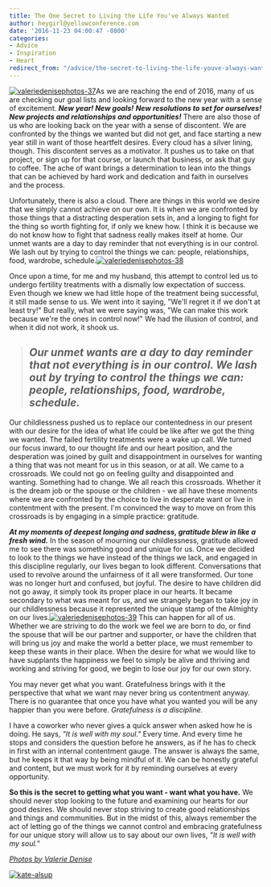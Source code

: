 ```yaml
---
title: The One Secret to Living the Life You've Always Wanted
author: heygirl@yellowconference.com
date: '2016-11-23 04:00:47 -0800'
categories:
- Advice
- Inspiration
- Heart
redirect_from: "/advice/the-secret-to-living-the-life-youve-always-wanted/"
---
```


[![valeriedenisephotos-37](https://yellow-blog-images.imgix.net/2016/11/ValerieDenisePhotos-37-658x1024.jpg)](https://yellow-blog-images.imgix.net/2016/11/ValerieDenisePhotos-37.jpg)As we are reaching the end of 2016, many of us are checking our goal lists and looking forward to the new year with a sense of excitement. _**New year! New goals!**_ **_New resolutions to set for ourselves! New projects and relationships and opportunities!_** There are also those of us who are looking back on the year with a sense of discontent. We are confronted by the things we wanted but did not get, and face starting a new year still in want of those heartfelt desires. Every cloud has a silver lining, though. This discontent serves as a motivator. It pushes us to take on that project, or sign up for that course, or launch that business, or ask that guy to coffee. The ache of want brings a determination to lean into the things that can be achieved by hard work and dedication and faith in ourselves and the process.

Unfortunately, there is also a cloud. There are things in this world we desire that we simply cannot achieve on our own. It is when we are confronted by those things that a distracting desperation sets in, and a longing to fight for the thing so worth fighting for, if only we knew how. I think it is because we do not know how to fight that sadness really makes itself at home. Our unmet wants are a day to day reminder that not everything is in our control. We lash out by trying to control the things we can: people, relationships, food, wardrobe, schedule.[![valeriedenisephotos-38](https://yellow-blog-images.imgix.net/2016/11/ValerieDenisePhotos-38.jpg)](https://yellow-blog-images.imgix.net/2016/11/ValerieDenisePhotos-38.jpg)

Once upon a time, for me and my husband, this attempt to control led us to undergo fertility treatments with a dismally low expectation of success. Even though we knew we had little hope of the treatment being successful, it still made sense to us. We went into it saying, "We'll regret it if we don't at least try!" But really, what we were saying was, "We can make this work because we're the ones in control now!" We had the illusion of control, and when it did not work, it shook us.

> ## _Our unmet wants are a day to day reminder that not everything is in our control. We lash out by trying to control the things we can: people, relationships, food, wardrobe, schedule._

Our childlessness pushed us to replace our contentedness in our present with our desire for the idea of what life could be like after we got the thing we wanted. The failed fertility treatments were a wake up call. We turned our focus inward, to our thought life and our heart position, and the desperation was joined by guilt and disappointment in ourselves for wanting a thing that was not meant for us in this season, or at all. We came to a crossroads. We could not go on feeling guilty and disappointed and wanting. Something had to change. We all reach this crossroads. Whether it is the dream job or the spouse or the children - we all have these moments where we are confronted by the choice to live in desperate want or live in contentment with the present. I'm convinced the way to move on from this crossroads is by engaging in a simple practice: gratitude.

_**At my moments of deepest longing and sadness, gratitude blew in like a fresh wind.**_ In the season of mourning our childlessness, gratitude allowed me to see there was something good and unique for us. Once we decided to look to the things we have instead of the things we lack, and engaged in this discipline regularly, our lives began to look different. Conversations that used to revolve around the unfairness of it all were transformed. Our tone was no longer hurt and confused, but joyful. The desire to have children did not go away, it simply took its proper place in our hearts. It became secondary to what was meant for us, and we strangely began to take joy in our childlessness because it represented the unique stamp of the Almighty on our lives.[![valeriedenisephotos-39](https://yellow-blog-images.imgix.net/2016/11/ValerieDenisePhotos-39.jpg)](https://yellow-blog-images.imgix.net/2016/11/ValerieDenisePhotos-39.jpg) This can happen for all of us. Whether we are striving to do the work we feel we are born to do, or find the spouse that will be our partner and supporter, or have the children that will bring us joy and make the world a better place, we must remember to keep these wants in their place. When the desire for what we would like to have supplants the happiness we feel to simply be alive and thriving and working and striving for good, we begin to lose our joy for our own story.

You may never get what you want. Gratefulness brings with it the perspective that what we want may never bring us contentment anyway. There is no guarantee that once you have what you wanted you will be any happier than you were before. _Gratefulness is a discipline._

I have a coworker who never gives a quick answer when asked how he is doing. He says, _"It is well with my soul."_ Every time. And every time he stops and considers the question before he answers, as if he has to check in first with an internal contentment gauge. The answer is always the same, but he keeps it that way by being mindful of it. We can be honestly grateful and content, but we must work for it by reminding ourselves at every opportunity.

**So this is the secret to getting what you want - want what you have.** We should never stop looking to the future and examining our hearts for our good desires. We should never stop striving to create good relationships and things and communities. But in the midst of this, always remember the act of letting go of the things we cannot control and embracing gratefulness for our unique story will allow us to say about our own lives, _"It is well with my soul."_

_[Photos by Valerie Denise](http://www.valeriedenisephotos.com/)_

[![kate-alsup](https://yellow-blog-images.imgix.net/2016/09/Kate-Alsup1.jpg)](http://www.katealsup.com/)
